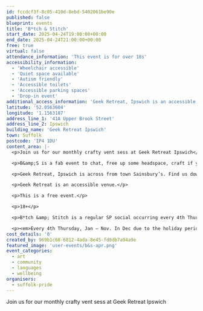 ```yaml
---
id: fccdcf3f-8c05-410d-8ebd-5402061be90e
published: false
blueprint: events
title: 'B*tch & Stitch'
start_date: 2025-04-24T19:00:00+00:00
end_date: 2025-04-24T21:00:00+00:00
free: true
virtual: false
attendance_information: 'This event is for over 18s'
accessibility_information:
  - 'Wheelchair accessible'
  - 'Quiet space available'
  - 'Autism friendly'
  - 'Accessible toilets'
  - 'Accessible parking spaces'
  - 'Drop-in event'
additional_access_information: 'Geek Retreat, Ipswich is an accessible venue space. We always hold our sessions downstairs to allow for anyone with mobility issues to attend.'
latitude: '52.0563604'
longitude: '1.1563187'
address_line_1: '41A Upper Brook Street'
address_line_2: Ipswich
building_name: 'Geek Retreat Ipswich'
town: Suffolk
postcode: 'IP4 1DU'
content_area: |-
  <p>Join us for our monthly crafty vent sess at Geek Retreat Ipswich</p>

  <p>B&amp;S is a fab event to chat, free up some headspace, craft if you can and admire some pretty cool creatives. Fancy joining in? No skills needed. Any craft will do. Endless topics to rant about. This is your invitation to come along, solo or bring a friend for moral support.</p>

  <p>Geek Retreat, Ipswich is across from town Sainsbury’s. Find us downstairs at the tables by the till.</p>

  <p>Geek Retreat is an accessible venue.</p>

  <p>This is a free event.</p>

  <p>18+</p>

  <p>B*tch &amp; Stitch is a regular SP social occurring every 4th Thursday of the month*.</p>

  <p><em>Every 4th Thursday, Jan – Nov. In Dec due to the holiday period, B&amp;S occurs on the 3rd Thursday</em></p>
cost_details: '0'
created_by: 969b1c68-6812-4ada-8e45-fd8db7a94a9e
featured_image: 'user-events/b&s-apr.png'
event_categories:
  - art
  - community
  - languages
  - wellbeing
organisers:
  - suffolk-pride
---
```

Join us for our monthly crafty vent sess at Geek Retreat Ipswich